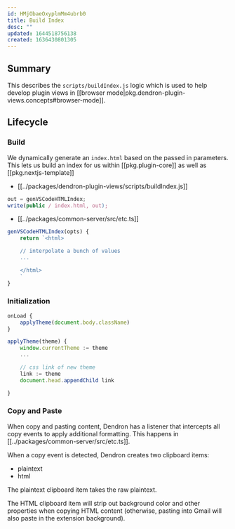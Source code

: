 ```yaml
---
id: HMjObaeOxyplmMm4ubrb0
title: Build Index
desc: ""
updated: 1644518756138
created: 1636430801305
---
```


## Summary

This describes the `scripts/buildIndex.js` logic which is used to help develop plugin views in [[browser mode|pkg.dendron-plugin-views.concepts#browser-mode]].

## Lifecycle

### Build

We dynamically generate an `index.html` based on the passed in parameters. This lets us build an index for us within [[pkg.plugin-core]] as well as [[pkg.nextjs-template]]

- [[../packages/dendron-plugin-views/scripts/buildIndex.js]]

```ts
out = genVSCodeHTMLIndex;
write(public / index.html, out);
```

- [[../packages/common-server/src/etc.ts]]

```ts
genVSCodeHTMLIndex(opts) {
	return `<html>

	// interpolate a bunch of values
	...

	</html>
	`
}
```

### Initialization

```ts
onLoad {
	applyTheme(document.body.className)
}

applyTheme(theme) {
	window.currentTheme := theme
	...

	// css link of new theme
	link := theme
	document.head.appendChild link

}
```

### Copy and Paste

When copy and pasting content, Dendron has a listener that intercepts all copy events to apply additional formatting. This happens in [[../packages/common-server/src/etc.ts]].

When a copy event is detected, Dendron creates two clipboard items:

- plaintext
- html

The plaintext clipboard item takes the raw plaintext.

The HTML clipboard item will strip out background color and other properties when copying HTML content (otherwise, pasting into Gmail will also paste in the extension background).
